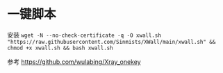 # 一键脚本


安装
`wget -N --no-check-certificate -q -O xwall.sh "https://raw.githubusercontent.com/Sinmists/XWall/main/xwall.sh" && chmod +x xwall.sh && bash xwall.sh`


参考 https://github.com/wulabing/Xray_onekey
